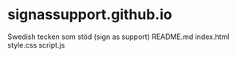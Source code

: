# signassupport.github.io
Swedish tecken som stöd (sign as support)
README.md
index.html
style.css
script.js
